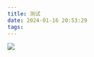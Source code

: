 ```yaml
---
title: 测试
date: 2024-01-16 20:53:29
tags:
---
```

![](http://asset.sunshuyi.vip/pics/hexo2/20230528160754.png)
